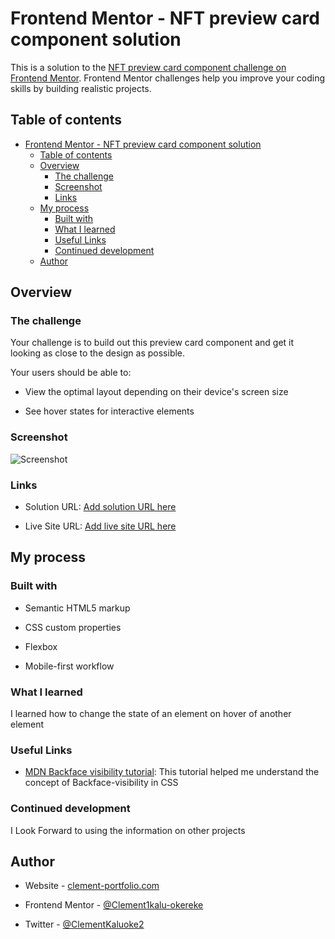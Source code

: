 # Frontend Mentor - NFT preview card component solution

This is a solution to the [NFT preview card component challenge on Frontend Mentor](https://www.frontendmentor.io/challenges/nft-preview-card-component-SbdUL_w0U). Frontend Mentor challenges help you improve your coding skills by building realistic projects.

## Table of contents

- [Frontend Mentor - NFT preview card component solution](#frontend-mentor---nft-preview-card-component-solution)
  - [Table of contents](#table-of-contents)
  - [Overview](#overview)
    - [The challenge](#the-challenge)
    - [Screenshot](#screenshot)
    - [Links](#links)
  - [My process](#my-process)
    - [Built with](#built-with)
    - [What I learned](#what-i-learned)
    - [Useful Links](#useful-links)
    - [Continued development](#continued-development)
  - [Author](#author)

## Overview

### The challenge

Your challenge is to build out this preview card component and get it looking as close to the design as possible.

Your users should be able to:

- View the optimal layout depending on their device's screen size

- See hover states for interactive elements

### Screenshot

![Screenshot](./screenshot.jpg)

### Links

- Solution URL: [Add solution URL here](https://your-solution-url.com)

- Live Site URL: [Add live site URL here](http://nft-preview-card-component-iota-azure.vercel.app/)

## My process

### Built with

- Semantic HTML5 markup

- CSS custom properties

- Flexbox

- Mobile-first workflow
  
### What I learned

I learned how to change the state of an element on hover of another element

### Useful Links 

- [MDN Backface visibility tutorial](https://developer.mozilla.org/en-US/docs/Web/CSS/backface-visibility): This tutorial helped me understand the concept of Backface-visibility in CSS
  
### Continued development

I Look Forward to using the information on other projects
  
## Author

- Website - [clement-portfolio.com](https://www.clement-portfolio.w3spaces.com)

- Frontend Mentor - [@Clement1kalu-okereke](https://www.frontendmentor.io/profile/Clement1kalu-okereke)

- Twitter - [@ClementKaluoke2](https://www.twitter.com/ClementKaluoke2)
